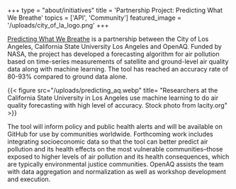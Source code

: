 +++
type = "about/initiatives"
title = 'Partnership Project: Predicting What We Breathe'
topics = ['API', 'Community']
featured_image = '/uploads/city_of_la_logo.png'
+++

[Predicting What We Breathe](https://airquality.lacity.org/) is a partnership between the City of Los Angeles, California State University Los Angeles and OpenAQ. Funded by NASA, the project has developed a forecasting algorithm for air pollution based on time-series measurements of satellite and ground-level air quality data along with machine learning. The tool has reached an accuracy rate of 80-93% compared to ground data alone.

{{< figure src="/uploads/predicting_aq.webp" title= "Researchers at the California State University in Los Angeles use machine learning to do air quality forecasting with high level of accuracy. Stock photo from lacity.org" >}}  

The tool will inform policy and public health alerts and will be available on GitHub for use by communities worldwide. Forthcoming work includes integrating socioeconomic data so that the tool can better predict air pollution and its health effects on the most vulnerable communities–those exposed to higher levels of air pollution and its health consequences, which are typically environmental justice communities. OpenAQ assists the team with data aggregation and normalization as well as workshop development and execution.